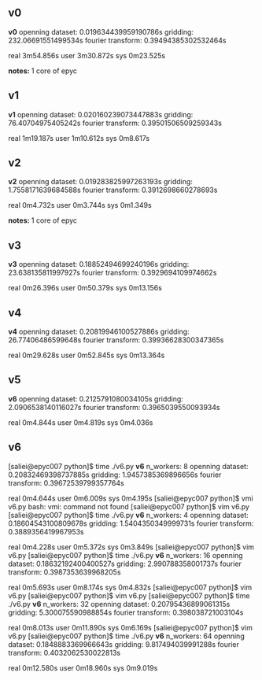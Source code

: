 ## v0
**v0**
openning dataset: 0.019634439959190786s
gridding: 232.06691551499534s
fourier transform: 0.39494385302532464s

real    3m54.856s
user    3m30.872s
sys     0m23.525s


**notes:** 1 core of epyc

## v1
**v1**
openning dataset: 0.020160239073447883s
gridding: 76.40704975405242s
fourier transform: 0.39501506509259343s

real    1m19.187s
user    1m10.612s
sys     0m8.617s

## v2
**v2**
openning dataset: 0.019283825997263193s
gridding: 1.7558171639684588s
fourier transform: 0.3912698660278693s

real    0m4.732s
user    0m3.744s
sys     0m1.349s

**notes:** 1 core of epyc

## v3
**v3**
openning dataset: 0.18852494699240196s
gridding: 23.638135811997927s
fourier transform: 0.3929694109974662s

real    0m26.396s
user    0m50.379s
sys     0m13.156s


## v4
**v4**
openning dataset: 0.20819946100527886s
gridding: 26.77406486599648s
fourier transform: 0.39936628300347365s

real    0m29.628s
user    0m52.845s
sys     0m13.364s


## v5
**v6**
openning dataset: 0.2125791080034105s
gridding: 2.0906538140116027s
fourier transform: 0.3965039550093934s

real    0m4.844s
user    0m4.819s
sys     0m4.036s


## v6
[saliei@epyc007 python]$ time ./v6.py
**v6**
n_workers: 8
openning dataset: 0.20832469398737885s
gridding: 1.9457385369896656s
fourier transform: 0.39672539799357764s

real    0m4.644s
user    0m6.009s
sys     0m4.195s
[saliei@epyc007 python]$ vmi v6.py
bash: vmi: command not found
[saliei@epyc007 python]$ vim v6.py
[saliei@epyc007 python]$ time ./v6.py
**v6**
n_workers: 4
openning dataset: 0.18604543100809678s
gridding: 1.5404350349999731s
fourier transform: 0.3889356419967953s

real    0m4.228s
user    0m5.372s
sys     0m3.849s
[saliei@epyc007 python]$ vim v6.py
[saliei@epyc007 python]$ time ./v6.py
**v6**
n_workers: 16
openning dataset: 0.18632192400400527s
gridding: 2.990788358001737s
fourier transform: 0.3987353639968205s

real    0m5.693s
user    0m8.174s
sys     0m4.832s
[saliei@epyc007 python]$ vim v6.py
[saliei@epyc007 python]$ vim v6.py
[saliei@epyc007 python]$ time ./v6.py
**v6**
n_workers: 32
openning dataset: 0.20795436899061315s
gridding: 5.300075590988854s
fourier transform: 0.398038721003104s

real    0m8.013s
user    0m11.890s
sys     0m6.169s
[saliei@epyc007 python]$ vim v6.py
[saliei@epyc007 python]$ time ./v6.py
**v6**
n_workers: 64
openning dataset: 0.1848883369966643s
gridding: 9.817494039991288s
fourier transform: 0.4032062530022813s

real    0m12.580s
user    0m18.960s
sys     0m9.019s


